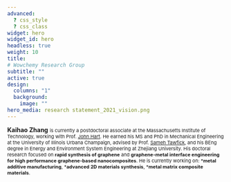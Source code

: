 ```yaml
---
advanced:
  ? css_style
  ? css_class
widget: hero
widget_id: hero
headless: true
weight: 10
title: 
# Wowchemy Research Group
subtitle: ""
active: true
design:
  columns: "1"
  background:
    image: ""
hero_media: research statement_2021_vision.png
---
```

**Kaihao Zhang** <span style="font-size: 11;">is currently a postdoctoral associate at the Massachusetts Institute of Technology, working with Prof. [John Hart](https://mechanosynthesis.mit.edu/). He earned his MS and PhD in Mechanical Engineering at the University of Illinois Urbana Champaign, advised by Prof. [Sameh Tawfick](https://tawfick.mechse.illinois.edu/), and his BEng degree in Energy and Environment System Engineering at Zhejiang University. His doctoral research focused on **rapid synthesis of graphene** and **graphene-metal interface engineering for high performance graphene-based nanocomposites**. He is currently working on:
  ***metal additive manufacturing**, 
  ***advanced 2D materials synthesis**,
  ***metal matrix composite materials**.</span> 
